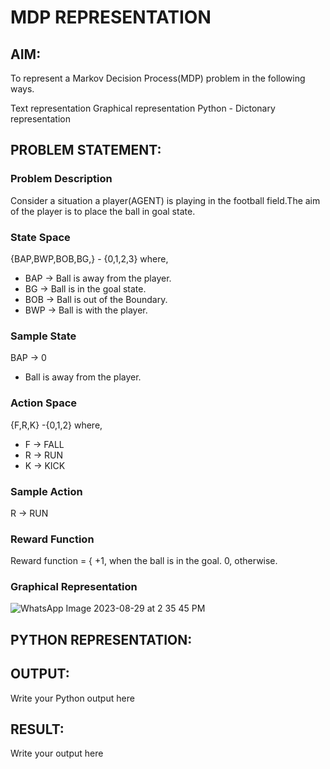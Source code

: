 # MDP REPRESENTATION

## AIM:
To represent a Markov Decision Process(MDP) problem in the following ways.

Text representation
Graphical representation
Python - Dictonary representation

## PROBLEM STATEMENT:

### Problem Description
Consider a situation a player(AGENT) is  playing in the football field.The aim of the player is to place the ball in goal state.

### State Space
{BAP,BWP,BOB,BG,} - {0,1,2,3}
 where, 
* BAP -> Ball is away from the player.
*  BG -> Ball is in the goal state.
*  BOB -> Ball is out of the Boundary.
* BWP -> Ball is with the player.

### Sample State
 BAP -> 0
*  Ball is away from the player.

### Action Space
{F,R,K} -{0,1,2}
where, 
  * F -> FALL
  * R -> RUN
  * K -> KICK

### Sample Action
R -> RUN

### Reward Function
Reward function = { +1, when the ball is in the goal.
                    0, otherwise.

### Graphical Representation
![WhatsApp Image 2023-08-29 at 2 35 45 PM](https://github.com/anithapalani2123/mdp-representation/assets/94184990/8565acb3-b27b-4908-b876-53ca9bdb708f)


## PYTHON REPRESENTATION:


## OUTPUT:
Write your Python output here

## RESULT:
Write your output here

